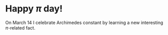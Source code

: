 # Happy $\pi$ day!

On March 14 I celebrate Archimedes constant by learning a new interesting $\pi$-related fact.
